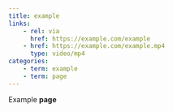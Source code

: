 ```yaml
---
title: example
links:
    - rel: via
      href: https://example.com/example
    - href: https://example.com/example.mp4
      type: video/mp4
categories:
    - term: example
    - term: page
---
```


Example **page**